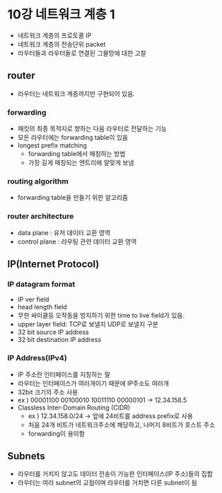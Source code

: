 # 10강 네트워크 계층 1
- 네트워크 계층의 프로토콜 IP
- 네트워크 계층의 전송단위 packet
- 라우터들과 라우터들로 연결된 그물망에 대한 고찰

## router
- 라우터는 네트워크 계층까지만 구현되어 있음.

### forwarding
- 패킷의 최종 목적지로 향하는 다음 라우터로 전달하는 기능
- 모든 라우터에는 forwarding table이 있음
- longest prefix matching
  - forwarding table에서 매칭하는 방법
  - 가장 길게 매칭되는 엔트리에 알맞게 보냄

### routing algorithm
- forwarding table을 만들기 위한 알고리즘

### router architecture
- data plane : 유저 데이터 교환 영역
- control plane : 라우팅 관련 데이터 교환 영역

## IP(Internet Protocol)

### IP datagram format
- IP ver field
- head length field
- 무한 싸이클등 오작동을 방지하기 위한 time to live field가 있음.
- upper layer field: TCP로 보낼지 UDP로 보낼지 구분
- 32 bit source IP address
- 32 bit destination IP address

### IP Address(IPv4)
- IP 주소란 인터페이스를 지칭하는 말
- 라우터는 인터페이스가 여러개이기 때문에 IP주소도 여러개
- 32bit 크기의 주소 사용
- ex ) 00001100 00100010 10011110 00000101 -> 12.34.158.5
- Classless Inter-Domain Routing (CIDR)
  - ex ) 12.34.158.0/24 -> 앞에 24비트를 address prefix로 사용
  - 처음 24개 비트가 네트워크주소에 해당하고, 나머지 8비트가 호스트 주소
  - forwarding이 용이함

## Subnets
- 라우터를 거치지 않고도 데이터 전송이 가능한 인터페이스(IP 주소)들의 집합
- 라우터는 여러 subnet의 교점이며 라우터를 거치면 다른 subnet이 됨